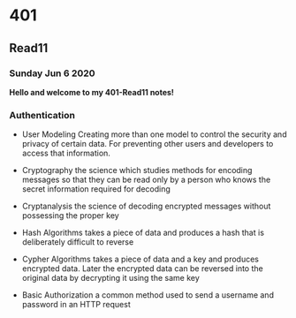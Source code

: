 # 401

## Read11

### Sunday Jun 6 2020

**Hello and welcome to my 401-Read11 notes!**

### Authentication

- User Modeling
Creating more than one model to control the security and privacy of certain data. For preventing other users and developers to access that information.

- Cryptography
the science which studies methods for encoding messages so that they can be read only by a person who knows the secret information required for decoding

- Cryptanalysis
the science of decoding encrypted messages without possessing the proper key

- Hash Algorithms
takes a piece of data and produces a hash that is deliberately difficult to reverse

- Cypher Algorithms
takes a piece of data and a key and produces encrypted data. Later the encrypted data can be reversed into the original data by decrypting it using the same key

- Basic Authorization
a common method used to send a username and password in an HTTP request

